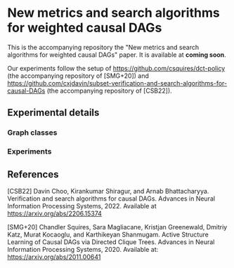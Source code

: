 # New metrics and search algorithms for weighted causal DAGs

This is the accompanying repository the "New metrics and search algorithms for weighted causal DAGs" paper. It is available at **coming soon**.

Our experiments follow the setup of https://github.com/csquires/dct-policy (the accompanying repository of [SMG+20]) and https://github.com/cxjdavin/subset-verification-and-search-algorithms-for-causal-DAGs (the accompanying repository of [CSB22]).

## Experimental details

### Graph classes

### Experiments

## References

[CSB22] Davin Choo, Kirankumar Shiragur, and Arnab Bhattacharyya. Verification and search algorithms for causal DAGs. Advances in Neural Information Processing Systems, 2022. Available at https://arxiv.org/abs/2206.15374

[SMG+20] Chandler Squires, Sara Magliacane, Kristjan Greenewald, Dmitriy Katz, Murat Kocaoglu, and Karthikeyan Shanmugam. Active Structure Learning of Causal DAGs via Directed Clique Trees. Advances in Neural Information Processing Systems, 2020. Available at: https://arxiv.org/abs/2011.00641
